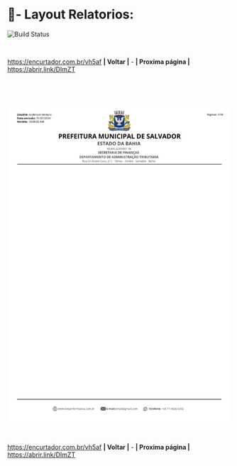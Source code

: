 #  📄- Layout Relatorios:
![Build Status](https://travis-ci.org/joemccann/dillinger.svg?branch=master)

<br>

<https://encurtador.com.br/vh5af> **| Voltar |** - **| Proxima página |** <https://abrir.link/DImZT>  
#
<br>

![alt text](/Fotos/layout.png)

<br>

<https://encurtador.com.br/vh5af> **| Voltar |** - **| Proxima página |** <https://abrir.link/DImZT>  
